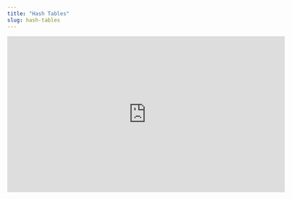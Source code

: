 ```yaml
---
title: "Hash Tables"
slug: hash-tables
---
```




<embed src="https://s3.amazonaws.com/mgwu-misc/MS-17/Slides/Hash+Tables.pdf" width="640" height="360" type='application/pdf'>